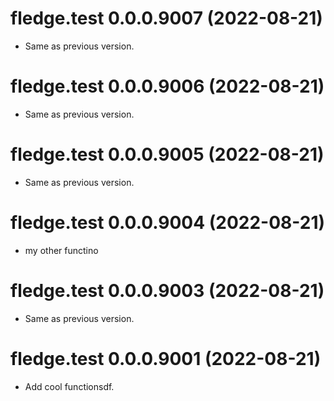 <!-- NEWS.md is maintained by https://cynkra.github.io/fledge, do not edit -->

# fledge.test 0.0.0.9007 (2022-08-21)

- Same as previous version.


# fledge.test 0.0.0.9006 (2022-08-21)

- Same as previous version.


# fledge.test 0.0.0.9005 (2022-08-21)

- Same as previous version.


# fledge.test 0.0.0.9004 (2022-08-21)

- my other functino


# fledge.test 0.0.0.9003 (2022-08-21)

- Same as previous version.


# fledge.test 0.0.0.9001 (2022-08-21)

- Add cool functionsdf.


